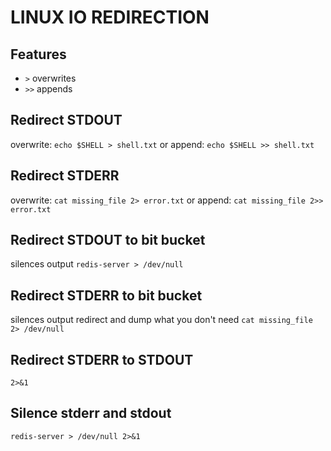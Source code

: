 # LINUX IO REDIRECTION

## Features
- `>` overwrites
- `>>` appends

## Redirect STDOUT
overwrite: `echo $SHELL > shell.txt`
or append: `echo $SHELL >> shell.txt`

## Redirect STDERR
overwrite: `cat missing_file 2> error.txt`
or append: `cat missing_file 2>> error.txt`

## Redirect STDOUT to bit bucket
silences output
`redis-server > /dev/null`

## Redirect STDERR to bit bucket
silences output
redirect and dump what you don't need
`cat missing_file 2> /dev/null`

## Redirect STDERR to STDOUT
`2>&1`

## Silence stderr and stdout
`redis-server > /dev/null 2>&1`
